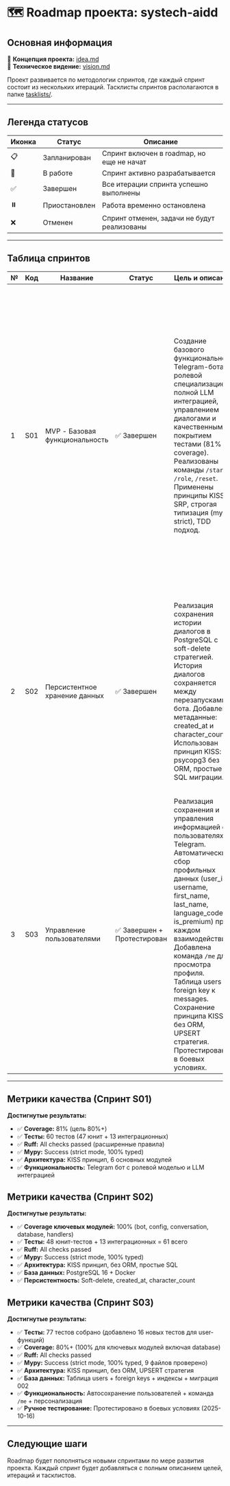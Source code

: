# 🗺️ Roadmap проекта: systech-aidd

## Основная информация

📄 **Концепция проекта:** [idea.md](./idea.md)  
🎯 **Техническое видение:** [vision.md](./vision.md)

Проект развивается по методологии спринтов, где каждый спринт состоит из нескольких итераций. Тасклисты спринтов располагаются в папке [tasklists/](./tasklists/).

---

## Легенда статусов

| Иконка | Статус | Описание |
|--------|--------|----------|
| 📋 | Запланирован | Спринт включен в roadmap, но еще не начат |
| 🔄 | В работе | Спринт активно разрабатывается |
| ✅ | Завершен | Все итерации спринта успешно выполнены |
| ⏸️ | Приостановлен | Работа временно остановлена |
| ❌ | Отменен | Спринт отменен, задачи не будут реализованы |

---

## Таблица спринтов

| № | Код | Название | Статус | Цель и описание | Итерации | Тасклисты | Даты |
|---|-----|----------|--------|-----------------|----------|-----------|------|
| 1 | S01 | MVP - Базовая функциональность | ✅ Завершен | Создание базового функционального Telegram-бота с ролевой специализацией, полной LLM интеграцией, управлением диалогами и качественным покрытием тестами (81% coverage). Реализованы команды `/start`, `/role`, `/reset`. Применены принципы KISS, SRP, строгая типизация (mypy strict), TDD подход. | **Основная разработка (1-8):**<br>1. Инициализация проекта<br>2. Базовая конфигурация<br>3. Простой Telegram бот<br>4. Обработка сообщений<br>5. Интеграция LLM<br>6. История диалога<br>7. Финализация<br>8. Ролевая специализация<br><br>**Технические улучшения (1-5):**<br>1. Разделение ответственности (SRP)<br>2. Строгая типизация + mypy<br>3. Независимые тесты<br>4. Coverage + CI автоматизация<br>5. Оптимизация кода | [tasklist-S01.md](./tasklists/tasklist-S01.md)<br>[tasklist_tech_dept-S01.md](./tasklists/tasklist_tech_dept-S01.md) | 📅 **Начало:** 2025-10-10<br>📅 **Окончание:** 2025-10-11 |
| 2 | S02 | Персистентное хранение данных | ✅ Завершен | Реализация сохранения истории диалогов в PostgreSQL с soft-delete стратегией. История диалогов сохраняется между перезапусками бота. Добавлены метаданные: created_at и character_count. Использован принцип KISS: psycopg3 без ORM, простые SQL миграции. | **Реализация (1-12):**<br>1. Docker setup<br>2. SQL схема БД<br>3. Обновление конфигурации<br>4. Слой работы с БД (Database)<br>5. Runner для миграций<br>6. Рефакторинг Conversation<br>7. Обновление main.py<br>8. Обновление зависимостей<br>9. Тестовые фикстуры<br>10. Обновление тестов<br>11. Makefile команды<br>12. Финальное тестирование | [tasklist-S02.md](./tasklists/tasklist-S02.md) | 📅 **Начало:** 2025-10-16<br>📅 **Окончание:** 2025-10-16 |
| 3 | S03 | Управление пользователями | ✅ Завершен + Протестирован | Реализация сохранения и управления информацией о пользователях Telegram. Автоматический сбор профильных данных (user_id, username, first_name, last_name, language_code, is_premium) при каждом взаимодействии. Добавлена команда `/me` для просмотра профиля. Таблица users с foreign key к messages. Сохранение принципа KISS: без ORM, UPSERT стратегия. Протестировано в боевых условиях. | **Реализация (1-9):**<br>1. SQL схема таблицы users<br>2. Расширение Database класса<br>3. Middleware для автосохранения<br>4. Обновление handlers<br>5. Команда /me<br>6. Юнит-тесты<br>7. Интеграционные тесты<br>8. Обновление документации<br>9. Финальное тестирование | [tasklist-S03.md](./tasklists/tasklist-S03.md) | 📅 **Начало:** 2025-10-16<br>📅 **Окончание:** 2025-10-16 |

---

## Метрики качества (Спринт S01)

**Достигнутые результаты:**
- ✅ **Coverage:** 81% (цель 80%+)
- ✅ **Тесты:** 60 тестов (47 юнит + 13 интеграционных)
- ✅ **Ruff:** All checks passed (расширенные правила)
- ✅ **Mypy:** Success (strict mode, 100% typed)
- ✅ **Архитектура:** KISS принцип, 6 основных модулей
- ✅ **Функциональность:** Telegram бот с ролевой моделью и LLM интеграцией

## Метрики качества (Спринт S02)

**Достигнутые результаты:**
- ✅ **Coverage ключевых модулей:** 100% (bot, config, conversation, database, handlers)
- ✅ **Тесты:** 48 юнит-тестов + 13 интеграционных = 61 всего
- ✅ **Ruff:** All checks passed
- ✅ **Mypy:** Success (strict mode, 100% typed)
- ✅ **Архитектура:** KISS принцип, без ORM, простые SQL
- ✅ **База данных:** PostgreSQL 16 + Docker
- ✅ **Персистентность:** Soft-delete, created_at, character_count

## Метрики качества (Спринт S03)

**Достигнутые результаты:**
- ✅ **Тесты:** 77 тестов собрано (добавлено 16 новых тестов для user-функций)
- ✅ **Coverage:** 80%+ (100% для ключевых модулей включая database)
- ✅ **Ruff:** All checks passed
- ✅ **Mypy:** Success (strict mode, 100% typed, 9 файлов проверено)
- ✅ **Архитектура:** KISS принцип, без ORM, UPSERT стратегия
- ✅ **База данных:** Таблица users + foreign keys + индексы + миграция 002
- ✅ **Функциональность:** Автосохранение пользователей + команда `/me` + персонализация
- ✅ **Ручное тестирование:** Протестировано в боевых условиях (2025-10-16)

---

## Следующие шаги

Roadmap будет пополняться новыми спринтами по мере развития проекта. Каждый спринт будет добавляться с полным описанием целей, итераций и тасклистов.


